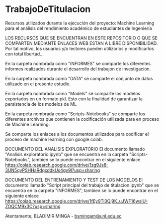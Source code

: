 # TrabajoDeTitulacion
Recursos utilizados durante la ejecución del proyecto: Machine Learning para el análisis del rendimiento académico de estudiantes de Ingeniería

LOS RECURSOS QUE SE ENCUENTRAN EN ESTE REPOSITORIO O QUE SE COMPARTEN MEDIANTE ENLACES WEB ESTAN A LIBRE DISPONIBILIDAD.
Por tal motivo, los usuarios y/o lectores pueden utilizarlos y modificarlos con total libertad...

En la carpeta nombrada como "INFORMES" se comparte los diferentes informes realizados durante el desarrollo del trabajon de investigación.

En la carpeta nombrada como "DATA" se comparte el conjunto de datos utilizado en el presente estudio.

En la carpeta nombrada como "Models" se comparte los modelos exportados en un formato pkl. Esto con la finalidad de garantizar la persistencia de los modelos de ML

En la carpeta nombrada como "Scripts-Notebooks" se comparte los diferentes archivos que contienen la codificación utilizada para en proceso de Machine Learning.

Se comparte los enlaces a los documentos utilizados para codificar el proceso de machine learning con google colab.

DOCUMENTO DEL ANALISIS EXPLORATORIO
El documento llamado "Analisis exploratorio.ipynb" que se encuentra en la carpeta "Scripts-Notebooks", tambien se lo puede encontrar en el siguiente enlace
https://colab.research.google.com/drive/1zg9Js8-3UN5qvPSHHaRdqxddkUs4gv9I?usp=sharing

DOCUMENTO DEL ENTRENAMIENTO Y TEST DE LOS MODELOS 
El documento llamado "Script principal del  trabajo de titulacion.ipynb" que se encuentra en la carpeta "INFORMES", tambien se lo puede encontrar en el siguiente enlace
https://colab.research.google.com/drive/1fEy9Tl3Qj9K_uJWF16wsIU-ZOQCM9x3C?usp=sharing




Atentamente, BLADIMIR MINGA - bsmingam@unl.edu.ec


